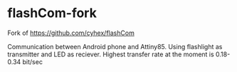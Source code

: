 # flashCom-fork
 Fork of https://github.com/cyhex/flashCom
 
 Communication between Android phone and Attiny85.
 Using flashlight as transmitter and LED as reciever. 
 Highest transfer rate at the moment is 0.18-0.34 bit/sec
